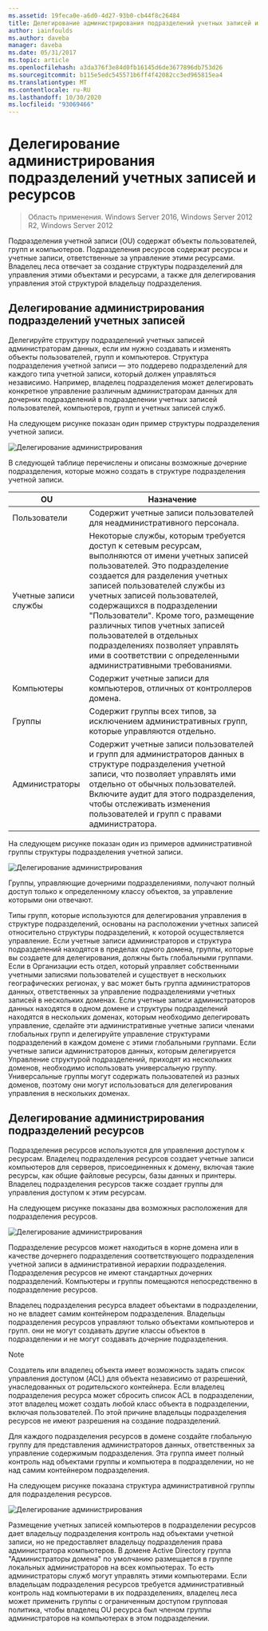 ```yaml
---
ms.assetid: 19feca0e-a6d0-4d27-93b0-cb44f8c26484
title: Делегирование администрирования подразделений учетных записей и ресурсов
author: iainfoulds
ms.author: daveba
manager: daveba
ms.date: 05/31/2017
ms.topic: article
ms.openlocfilehash: a3da376f3e84d0fb16145d6de3677896db753d26
ms.sourcegitcommit: b115e5edc545571b6ff4f42082cc3ed965815ea4
ms.translationtype: MT
ms.contentlocale: ru-RU
ms.lasthandoff: 10/30/2020
ms.locfileid: "93069466"
---
```

# <a name="delegating-administration-of-account-ous-and-resource-ous"></a>Делегирование администрирования подразделений учетных записей и ресурсов

>Область применения. Windows Server 2016, Windows Server 2012 R2, Windows Server 2012

Подразделения учетной записи (OU) содержат объекты пользователей, групп и компьютеров. Подразделения ресурсов содержат ресурсы и учетные записи, ответственные за управление этими ресурсами. Владелец леса отвечает за создание структуры подразделений для управления этими объектами и ресурсами, а также для делегирования управления этой структурой владельцу подразделения.

## <a name="delegating-administration-of-account-ous"></a>Делегирование администрирования подразделений учетных записей
Делегируйте структуру подразделений учетных записей администраторам данных, если им нужно создавать и изменять объекты пользователей, групп и компьютеров. Структура подразделения учетной записи — это поддерево подразделений для каждого типа учетной записи, который должен управляться независимо. Например, владелец подразделения может делегировать конкретное управление различным администраторам данных для дочерних подразделений в подразделении учетных записей пользователей, компьютеров, групп и учетных записей служб.

На следующем рисунке показан один пример структуры подразделения учетной записи.

![Делегирование администрирования](media/Delegating-Administration-of-Account-OUs-and-Resource-OUs/66d38fbe-e8eb-42d7-abab-9526243bf6d9.gif)

В следующей таблице перечислены и описаны возможные дочерние подразделения, которые можно создать в структуре подразделения учетной записи.

|OU|Назначение|
|------|-----------|
|Пользователи|Содержит учетные записи пользователей для неадминистративного персонала.|
|Учетные записи службы|Некоторые службы, которым требуется доступ к сетевым ресурсам, выполняются от имени учетных записей пользователей. Это подразделение создается для разделения учетных записей пользователей службы из учетных записей пользователей, содержащихся в подразделении "Пользователи". Кроме того, размещение различных типов учетных записей пользователей в отдельных подразделениях позволяет управлять ими в соответствии с определенными административными требованиями.|
|Компьютеры|Содержит учетные записи для компьютеров, отличных от контроллеров домена.|
|Группы|Содержит группы всех типов, за исключением административных групп, которые управляются отдельно.|
|Администраторы|Содержит учетные записи пользователей и групп для администраторов данных в структуре подразделения учетной записи, что позволяет управлять ими отдельно от обычных пользователей. Включите аудит для этого подразделения, чтобы отслеживать изменения пользователей и групп с правами администратора.|

На следующем рисунке показан один из примеров административной группы структуры подразделения учетной записи.

![Делегирование администрирования](media/Delegating-Administration-of-Account-OUs-and-Resource-OUs/be2cd2d2-6956-429c-a53a-369e6fe40b2b.gif)

Группы, управляющие дочерними подразделениями, получают полный доступ только к определенному классу объектов, за управление которыми они отвечают.

Типы групп, которые используются для делегирования управления в структуре подразделений, основаны на расположении учетных записей относительно структуры подразделений, к которой осуществляется управление. Если учетные записи администраторов и структура подразделений находятся в пределах одного домена, группы, которые вы создаете для делегирования, должны быть глобальными группами. Если в Организации есть отдел, который управляет собственными учетными записями пользователей и существует в нескольких географических регионах, у вас может быть группа администраторов данных, ответственных за управление подразделениями учетных записей в нескольких доменах. Если учетные записи администраторов данных находятся в одном домене и структуры подразделений находятся в нескольких доменах, которым необходимо делегировать управление, сделайте эти административные учетные записи членами глобальных групп и делегируйте управление структурами подразделений в каждом домене с этими глобальными группами. Если учетные записи администраторов данных, которым делегируется Управление структурой подразделений, приходят из нескольких доменов, необходимо использовать универсальную группу. Универсальные группы могут содержать пользователей из разных доменов, поэтому они могут использоваться для делегирования управления в нескольких доменах.

## <a name="delegating-administration-of-resource-ous"></a>Делегирование администрирования подразделений ресурсов
Подразделения ресурсов используются для управления доступом к ресурсам. Владелец подразделения ресурсов создает учетные записи компьютеров для серверов, присоединенных к домену, включая такие ресурсы, как общие файловые ресурсы, базы данных и принтеры. Владелец подразделения ресурсов также создает группы для управления доступом к этим ресурсам.

На следующем рисунке показаны два возможных расположения для подразделения ресурсов.

![Делегирование администрирования](media/Delegating-Administration-of-Account-OUs-and-Resource-OUs/6667a5ce-34d6-48a9-9974-b823ba70e2af.gif)

Подразделение ресурсов может находиться в корне домена или в качестве дочернего подразделения соответствующего подразделения учетной записи в административной иерархии подразделения. Подразделения ресурсов не имеют стандартных дочерних подразделений. Компьютеры и группы помещаются непосредственно в подразделение ресурсов.

Владелец подразделения ресурса владеет объектами в подразделении, но не владеет самим контейнером подразделения. Владельцы подразделения ресурсов управляют только объектами компьютеров и групп. они не могут создавать другие классы объектов в подразделении и не могут создавать дочерние подразделения.

> [!NOTE]
> Создатель или владелец объекта имеет возможность задать список управления доступом (ACL) для объекта независимо от разрешений, унаследованных от родительского контейнера. Если владелец подразделения ресурса может сбросить список ACL в подразделении, этот владелец может создать любой класс объекта в подразделении, включая пользователей. По этой причине владельцы подразделения ресурсов не имеют разрешения на создание подразделений.

Для каждого подразделения ресурсов в домене создайте глобальную группу для представления администраторов данных, ответственных за управление содержимым подразделения. Эта группа имеет полный контроль над объектами группы и компьютера в подразделении, но не над самим контейнером подразделения.

На следующем рисунке показана структура административной группы для подразделения ресурсов.

![Делегирование администрирования](media/Delegating-Administration-of-Account-OUs-and-Resource-OUs/8a3f7714-a3bf-43f7-b999-6070543248b0.gif)

Размещение учетных записей компьютеров в подразделении ресурсов дает владельцу подразделения контроль над объектами учетной записи, но не предоставляет владельцу подразделения права администратора компьютеров. В домене Active Directory группа "Администраторы домена" по умолчанию размещается в группе локальных администраторов на всех компьютерах. То есть администраторы служб могут управлять этими компьютерами. Если владельцам подразделения ресурсов требуется административный контроль над компьютерами в их подразделениях, владелец леса может применить группы с ограниченным доступом групповая политика, чтобы владелец OU ресурса был членом группы администраторов на компьютерах в этом подразделении.



